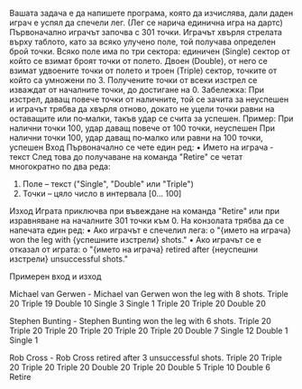 Вашата задача е да напишете програма, която да изчислява, дали даден играч е успял да спечели лег. (Лег се
нарича единична игра на дартс)
Първоначално играчът започва с 301 точки. Играчът хвърля стрелата върху таблото, като за всяко улучено
поле, той получава определен брой точки. Всяко поле има по три сектора: единичен (Single) сектор от който
се взимат броят точки от полето. Двоен (Double), от него се взимат удвоените точки от полето и троен
(Triple) сектор, точките от който са умножени по 3.
Получените точки от всеки изстрел се изваждат от началните точки, до достигане на 0.
Забележка: При изстрел, даващ повече точки от наличните, той се зачита за неуспешен и играчът трябва да
хвърля отново, докато не уцели точки равни на оставащите или по‐малки, такъв удар се счита за успешен.
Пример: При налични точки 100, удар даващ повече от 100 точки, неуспешен
При налични точки 100, удар даващ по‐малко или равни на 100 точки, успешен
  Вход
Първоначално се чете един ред:
•  Името на играча ‐ текст
След това до получаване на команда "Retire" се четат многократно по два реда:
1. Поле – текст ("Single", "Double" или "Triple")
2. Точки – цяло число в интервала [0... 100]

Изход
Играта приключва при въвеждане на команда "Retire" или при изравняване на началните 301 точки към 0.
На конзолата трябва да се напечата един ред:
•  Ако играчът е спечелил лега:
o "{името на играча} won the leg with {успешните изстрели} shots."
•  Ако играчът се е отказал от играта:
o "{името на играча} retired after {неуспешни изстрели} unsuccessful shots."

Примерен вход и изход

Michael van Gerwen       -        Michael van Gerwen won the leg with 8 shots.
Triple
20
Triple
19
Double
10
Single
3
Single
1
Triple
20
Triple
20
Double
20




Stephen Bunting          -        Stephen Bunting won the leg with 6 shots.
Triple
20
Triple
20
Triple
20
Triple
20
Triple
20
Triple
20
Double
7
Single
12
Double
1
Single
1



Rob Cross                -        Rob Cross retired after 3 unsuccessful shots.
Triple
20
Triple
20
Triple
20
Triple
20
Double
20
Triple
20
Double
5
Triple
10
Double
6
Retire
